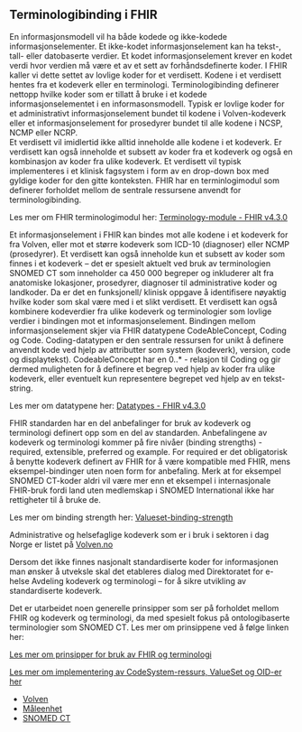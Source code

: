 ## Terminologibinding i FHIR
En informasjonsmodell vil ha både kodede og ikke-kodede informasjonselementer. Et ikke-kodet informasjonselement kan ha tekst-, tall- eller datobaserte verdier. 
Et kodet informasjonselement krever en kodet verdi hvor verdien må være et av et sett av forhåndsdefinerte koder. I FHIR kaller vi dette settet av lovlige koder 
for et verdisett. Kodene i et verdisett hentes fra et kodeverk eller en terminologi. Terminologibinding definerer nettopp hvilke koder som er tillatt å bruke i et 
kodede informasjonselementet i en informasonsmodell. Typisk er lovlige koder for et administrativt informasjonselement bundet til kodene i Volven-kodeverk eller et 
informasjonselement for prosedyrer bundet til alle kodene i NCSP, NCMP eller NCRP.  
Et verdisett vil imidlertid ikke alltid inneholde alle kodene i et kodeverk. Er verdisett kan også inneholde et subsett av koder fra et kodeverk og også en 
kombinasjon av koder fra ulike kodeverk. Et verdisett vil typisk implementeres i et klinisk fagsystem i form av en drop-down box med gyldige koder for den 
gitte konteksten.
FHIR har en terminlogimodul som definerer forholdet mellom de sentrale ressursene anvendt for terminologibinding.

Les mer om FHIR terminologimodul her: [Terminology-module - FHIR v4.3.0](http://www.hl7.org/fhir/terminology-module.html)

Et informasjonselement i FHIR kan bindes mot alle kodene i et kodeverk for fra Volven, eller mot et større kodeverk som ICD-10 (diagnoser) eller NCMP (prosedyrer). Et verdisett kan også inneholde kun et subsett av koder som finnes i et kodeverk – det er spesielt aktuelt ved bruk av terminologien SNOMED CT som inneholder ca 450 000 begreper og inkluderer alt fra anatomiske lokasjoner, prosedyrer, diagnoser til administrative koder og landkoder. Da er det en funksjonell/ klinisk oppgave å identifisere nøyaktig hvilke koder som skal være med i et slikt verdisett.
Et verdisett kan også kombinere kodeverdier fra ulike kodeverk og terminologier som lovlige verdier i bindingen mot et informasjonselement. 
Bindingen mellom informasjonselement skjer via FHIR datatypene CodeAbleConcept, Coding og Code. Coding-datatypen er den sentrale ressursen for unikt å definere anvendt kode ved hjelp av attributter som system (kodeverk), version, code og displaytekst). CodeableConcept har en 0..* - relasjon til Coding og gir dermed muligheten for å definere et begrep ved hjelp av koder fra ulike kodeverk, eller eventuelt kun representere begrepet ved hjelp av en tekst-string.

Les mer om datatypene her:
[Datatypes - FHIR v4.3.0](http://www.hl7.org/fhir/datatypes.html) 


FHIR standarden har en del anbefalinger for bruk av kodeverk og terminologi definert opp som en del av standarden. Anbefalingene av kodeverk og terminologi kommer på fire nivåer (binding strengths)  - required, extensible, preferred og example. For required er det obligatorisk å benytte kodeverk definert av FHIR for å være kompatible med FHIR, mens eksempel-bindinger uten noen form for anbefaling. Merk at for eksempel SNOMED CT-koder aldri vil være mer enn et eksempel i internasjonale FHIR-bruk fordi land uten medlemskap i SNOMED International ikke har rettigheter til å bruke de.  


Les mer om binding strength her:
[Valueset-binding-strength](http://hl7.org/fhir/R4B/valueset-binding-strength.html)

Administrative og helsefaglige kodeverk som er i bruk i sektoren i dag Norge er listet på [Volven.no](www.volven.no)

Dersom det ikke finnes nasjonalt standardiserte koder for informasjonen man ønsker å utveksle skal det etableres dialog med Direktoratet for e-helse Avdeling kodeverk og terminologi – for å sikre utvikling av standardiserte kodeverk.

Det er utarbeidet noen generelle prinsipper som ser på forholdet mellom FHIR og kodeverk og terminologi, da med spesielt fokus på ontologibaserte terminologier som SNOMED CT. Les mer om prinsippene ved å følge linken her:

[Les mer om prinsipper for bruk av FHIR og terminologi](prinsipper_kodeverk.md)


[Les mer om implementering av CodeSystem-ressurs, ValueSet og OID-er her](codesystem.md)
  * [Volven](codesystem.md#kodeverk-fra-volvenno)
  * [Måleenhet](ucum.md)
  * [SNOMED CT](snomed-ct.md)
